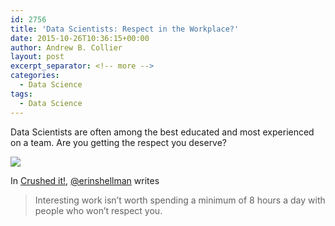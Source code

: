 ```yaml
---
id: 2756
title: 'Data Scientists: Respect in the Workplace?'
date: 2015-10-26T10:36:15+00:00
author: Andrew B. Collier
layout: post
excerpt_separator: <!-- more -->
categories:
  - Data Science
tags:
  - Data Science
---
```


Data Scientists are often among the best educated and most experienced on a team. Are you getting the respect you deserve?

<!-- more -->

<img src="{{ site.baseurl }}/static/img/2015/10/respect.png">

In [Crushed it!](http://www.erinshellman.com/crushed-it-landing-a-data-science-job/), [@erinshellman](https://twitter.com/erinshellman) writes

> Interesting work isn’t worth spending a minimum of 8 hours a day with people who won’t respect you. 
